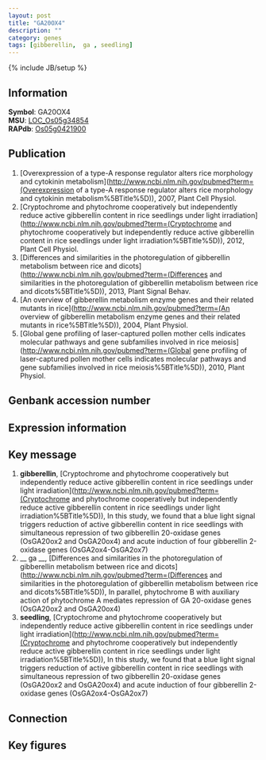 ```yaml
---
layout: post
title: "GA20OX4"
description: ""
category: genes
tags: [gibberellin,  ga , seedling]
---
```

{% include JB/setup %}

## Information
__Symbol__: GA20OX4  
__MSU__: [LOC_Os05g34854](http://rice.plantbiology.msu.edu/cgi-bin/ORF_infopage.cgi?orf=LOC_Os05g34854)  
__RAPdb__: [Os05g0421900](http://rapdb.dna.affrc.go.jp/viewer/gbrowse_details/irgsp1?name=Os05g0421900)  

## Publication
1. [Overexpression of a type-A response regulator alters rice morphology and cytokinin metabolism](http://www.ncbi.nlm.nih.gov/pubmed?term=(Overexpression of a type-A response regulator alters rice morphology and cytokinin metabolism%5BTitle%5D)), 2007, Plant Cell Physiol.
2. [Cryptochrome and phytochrome cooperatively but independently reduce active gibberellin content in rice seedlings under light irradiation](http://www.ncbi.nlm.nih.gov/pubmed?term=(Cryptochrome and phytochrome cooperatively but independently reduce active gibberellin content in rice seedlings under light irradiation%5BTitle%5D)), 2012, Plant Cell Physiol.
3. [Differences and similarities in the photoregulation of gibberellin metabolism between rice and dicots](http://www.ncbi.nlm.nih.gov/pubmed?term=(Differences and similarities in the photoregulation of gibberellin metabolism between rice and dicots%5BTitle%5D)), 2013, Plant Signal Behav.
4. [An overview of gibberellin metabolism enzyme genes and their related mutants in rice](http://www.ncbi.nlm.nih.gov/pubmed?term=(An overview of gibberellin metabolism enzyme genes and their related mutants in rice%5BTitle%5D)), 2004, Plant Physiol.
5. [Global gene profiling of laser-captured pollen mother cells indicates molecular pathways and gene subfamilies involved in rice meiosis](http://www.ncbi.nlm.nih.gov/pubmed?term=(Global gene profiling of laser-captured pollen mother cells indicates molecular pathways and gene subfamilies involved in rice meiosis%5BTitle%5D)), 2010, Plant Physiol.

## Genbank accession number

## Expression information

## Key message
1. __gibberellin__, [Cryptochrome and phytochrome cooperatively but independently reduce active gibberellin content in rice seedlings under light irradiation](http://www.ncbi.nlm.nih.gov/pubmed?term=(Cryptochrome and phytochrome cooperatively but independently reduce active gibberellin content in rice seedlings under light irradiation%5BTitle%5D)),  In this study, we found that a blue light signal triggers reduction of active gibberellin content in rice seedlings with simultaneous repression of two gibberellin 20-oxidase genes (OsGA20ox2 and OsGA20ox4) and acute induction of four gibberellin 2-oxidase genes (OsGA2ox4-OsGA2ox7)
2. __ ga __, [Differences and similarities in the photoregulation of gibberellin metabolism between rice and dicots](http://www.ncbi.nlm.nih.gov/pubmed?term=(Differences and similarities in the photoregulation of gibberellin metabolism between rice and dicots%5BTitle%5D)),  In parallel, phytochrome B with auxiliary action of phytochrome A mediates repression of GA 20-oxidase genes (OsGA20ox2 and OsGA20ox4)
3. __seedling__, [Cryptochrome and phytochrome cooperatively but independently reduce active gibberellin content in rice seedlings under light irradiation](http://www.ncbi.nlm.nih.gov/pubmed?term=(Cryptochrome and phytochrome cooperatively but independently reduce active gibberellin content in rice seedlings under light irradiation%5BTitle%5D)),  In this study, we found that a blue light signal triggers reduction of active gibberellin content in rice seedlings with simultaneous repression of two gibberellin 20-oxidase genes (OsGA20ox2 and OsGA20ox4) and acute induction of four gibberellin 2-oxidase genes (OsGA2ox4-OsGA2ox7)

## Connection

## Key figures


